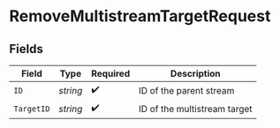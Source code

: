 # RemoveMultistreamTargetRequest


## Fields

| Field                        | Type                         | Required                     | Description                  |
| ---------------------------- | ---------------------------- | ---------------------------- | ---------------------------- |
| `ID`                         | *string*                     | :heavy_check_mark:           | ID of the parent stream      |
| `TargetID`                   | *string*                     | :heavy_check_mark:           | ID of the multistream target |